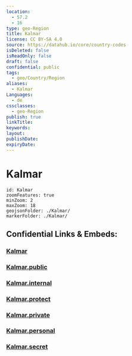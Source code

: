 ```yaml
---
location:
  - 57.2
  - 16
type: geo-Region
title: Kalmar
license: CC BY-SA 4.0
source: https://datahub.io/core/country-codes
isDeleted: false
isReadOnly: false
draft: false
confidential: public
tags:
  - geo/Country/Region
aliases:
  - Kalmar
Languages:
  - de
cssclasses:
  - geo-Region
publish: true
linkTitle:
keywords:
layout:
publishDate:
expiryDate:
---
```


# Kalmar

```leaflet
id: Kalmar
zoomFeatures: true 
minZoom: 2 
maxZoom: 18
geojsonFolder: ./Kalmar/
markerFolder: ./Kalmar/
```


## Confidential Links & Embeds: 

### [Kalmar](/_Standards/Earth/Continent/Europe/Europe~North/Sweden/Provinces~Sweden/Kalmar.md) 

### [Kalmar.public](/_public/Earth/Continent/Europe/Europe~North/Sweden/Provinces~Sweden/Kalmar.public.md) 

### [Kalmar.internal](/_internal/Earth/Continent/Europe/Europe~North/Sweden/Provinces~Sweden/Kalmar.internal.md) 

### [Kalmar.protect](/_protect/Earth/Continent/Europe/Europe~North/Sweden/Provinces~Sweden/Kalmar.protect.md) 

### [Kalmar.private](/_private/Earth/Continent/Europe/Europe~North/Sweden/Provinces~Sweden/Kalmar.private.md) 

### [Kalmar.personal](/_personal/Earth/Continent/Europe/Europe~North/Sweden/Provinces~Sweden/Kalmar.personal.md) 

### [Kalmar.secret](/_secret/Earth/Continent/Europe/Europe~North/Sweden/Provinces~Sweden/Kalmar.secret.md)

